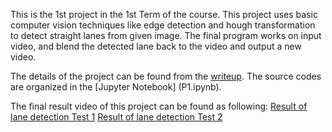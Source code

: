 This is the 1st project in the 1st Term of the course. This project uses basic computer vision techniques like edge detection
and hough transformation to detect straight lanes from given image. The final program works on input video, and blend the
detected lane back to the video and output a new video.

The details of the project can be found from the [writeup](Writeup.pdf). The source codes are organized in the [Jupyter Notebook]
(P1.ipynb). 

The final result video of this project can be found as following:
[Result of lane detection Test 1](https://www.youtube.com/watch?v=0_5BphhaPkU)
[Result of lane detection Test 2](https://www.youtube.com/watch?v=13ix5AI4A4w)
